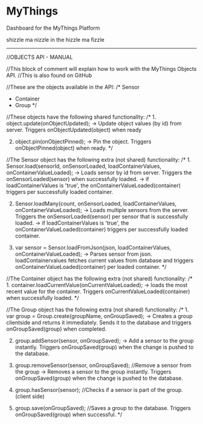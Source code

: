 # MyThings
Dashboard for the MyThings Platform

shizzle ma nizzle in the hizzle ma fizzle

___________________________________________________________________________________
//OBJECTS API - MANUAL

//This block of comment will explain how to work with the MyThings Objects API. 
//This is also found on GitHub

//These are the objects available in the API:
/* Sensor
*  Container
*  Group
*/

//These objects have the following shared functionality:
/* 1. object.update(onObjectUpdated);
        -> Update object values (by id) from server. Triggers onObjectUpdated(object) when ready
   
   2. object.pin(onObjectPinned);
        -> Pin the object. Triggers onObjectPinned(object) when ready.
*/

//The Sensor object has the following extra (not shared) functionality:
/* 1. Sensor.load(sensorId, onSensorLoaded, loadContainerValues, onContainerValueLoaded);
        -> Loads sensor by id from server. Triggers the onSensorLoaded(sensor) when successfully loaded.
        -> if loadContainerValues is 'true', the onContainerValueLoaded(container) triggers per successfully loaded container.

   2. Sensor.loadMany(count, onSensorLoaded, loadContainerValues, onContainerValueLoaded);
        -> Loads multiple sensors from the server. Triggers the onSensorLoaded(sensor) per sensor that is successfully loaded.
        -> if loadContainerValues is 'true', the onContainerValueLoaded(container) triggers per successfully loaded container.

   3. var sensor = Sensor.loadFromJson(json, loadContainerValues, onContainerValueLoaded);
        -> Parses sensor from json. loadContainervalues fetches current values from database and triggers onContainerValueLoaded(container) per loaded container.
*/

//The Container object has the following extra (not shared) functionality:
/* 1. container.loadCurrentValue(onCurrentValueLoaded);
        -> loads the most recent value for the container. Triggers onCurrentValueLoaded(container) when successfully loaded.
*/

//The Group object has the following extra (not shared) functionality:
/* 1. var group = Group.create(groupName, onGroupSaved); 
        -> Creates a group clientside and returns it immediately. Sends it to the database and triggers onGroupSaved(group) when completed.
   
   2. group.addSensor(sensor, onGroupSaved);
        -> Add a sensor to the group instantly. Triggers onGroupSaved(group) when the change is pushed to the database.
   
   3. group.removeSensor(sensor, onGroupSaved); //Remove a sensor from the group
        -> Removes a sensor to the group instantly. Triggers onGroupSaved(group) when the change is pushed to the database.
   
   4. group.hasSensor(sensor); //Checks if a sensor is part of the group. (client side)

   5. group.save(onGroupSaved); //Saves a group to the database. Triggers onGroupSaved(group) when successful.
*/
